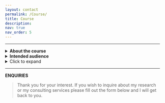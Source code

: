 ```yaml
---
layout: contact
permalink: /Course/
title: Course
description: 
nav: true
nav_order: 5
---
```


----

<details>
  <summary><b>About the course</b></summary>
  
# test
  
  ## test
  
</details>

<details>
<summary><b>Intended audience</b></summary>

_Markdown is valid, but add empty lines to separate from the HTML tags._

  1. Foo
  2. Bar

</details>

<details>
	<summary>Click to expand</summary>
	<pre>
		
	Long content here
	</pre>

</details>


----
**ENQUIRIES**

> Thank you for your interest. If you wish to inquire about my research or my consulting services please fill out the form below and I will get back to you.

